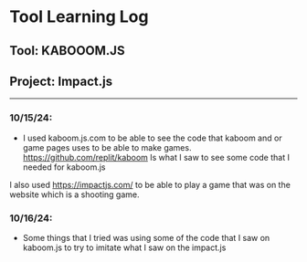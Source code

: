 # Tool Learning Log

## Tool: **KABOOOM.JS**

## Project: **Impact.js**

---

### 10/15/24:
* I used kaboom.js.com to be able to see the code that kaboom and or game pages uses to be able to make games.
https://github.com/replit/kaboom Is what I saw to see some code that I needed for kaboom.js

I also used https://impactjs.com/ to be able to play a game that was on the website which is a shooting game.

### 10/16/24:
* Some things that I tried was using some of the code that I saw on kaboom.js to try to imitate what I saw on the impact.js 


<!--
* Links you used today (websites, videos, etc)
* Things you tried, progress you made, etc
* Challenges, a-ha moments, etc
* Questions you still have
* What you're going to try next
-->
